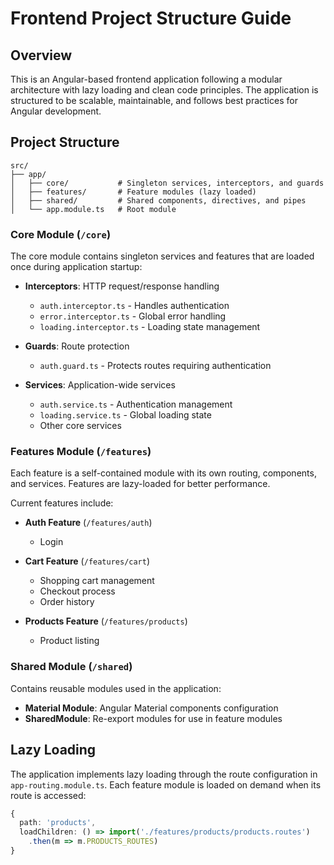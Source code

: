 # Frontend Project Structure Guide

## Overview
This is an Angular-based frontend application following a modular architecture with lazy loading and clean code principles. The application is structured to be scalable, maintainable, and follows best practices for Angular development.

## Project Structure

```
src/
├── app/
│   ├── core/           # Singleton services, interceptors, and guards
│   ├── features/       # Feature modules (lazy loaded)
│   ├── shared/         # Shared components, directives, and pipes
│   └── app.module.ts   # Root module
```

### Core Module (`/core`)
The core module contains singleton services and features that are loaded once during application startup:

- **Interceptors**: HTTP request/response handling
  - `auth.interceptor.ts` - Handles authentication
  - `error.interceptor.ts` - Global error handling
  - `loading.interceptor.ts` - Loading state management

- **Guards**: Route protection
  - `auth.guard.ts` - Protects routes requiring authentication

- **Services**: Application-wide services
  - `auth.service.ts` - Authentication management
  - `loading.service.ts` - Global loading state
  - Other core services

### Features Module (`/features`)
Each feature is a self-contained module with its own routing, components, and services. Features are lazy-loaded for better performance.

Current features include:

- **Auth Feature** (`/features/auth`)
  - Login

- **Cart Feature** (`/features/cart`)
  - Shopping cart management
  - Checkout process
  - Order history

- **Products Feature** (`/features/products`)
  - Product listing

### Shared Module (`/shared`)
Contains reusable modules used in the application:

- **Material Module**: Angular Material components configuration
- **SharedModule**: Re-export modules for use in feature modules

## Lazy Loading
The application implements lazy loading through the route configuration in `app-routing.module.ts`. Each feature module is loaded on demand when its route is accessed:

```typescript
{
  path: 'products',
  loadChildren: () => import('./features/products/products.routes')
    .then(m => m.PRODUCTS_ROUTES)
}
```

